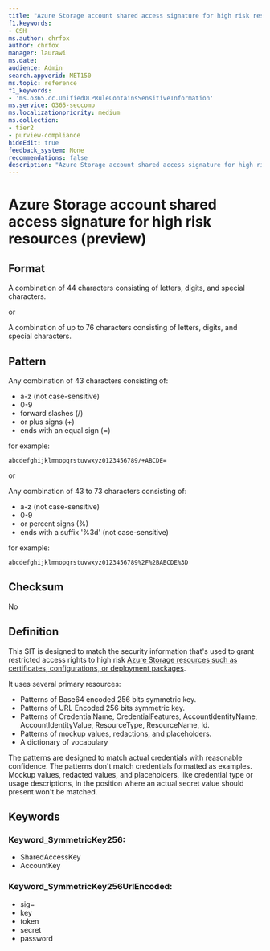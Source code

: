 ```yaml
---
title: "Azure Storage account shared access signature for high risk resources entity definition (preview)"
f1.keywords:
- CSH
ms.author: chrfox
author: chrfox
manager: laurawi
ms.date:
audience: Admin
search.appverid: MET150
ms.topic: reference
f1_keywords:
- 'ms.o365.cc.UnifiedDLPRuleContainsSensitiveInformation'
ms.service: O365-seccomp
ms.localizationpriority: medium
ms.collection:
- tier2
- purview-compliance
hideEdit: true
feedback_system: None
recommendations: false
description: "Azure Storage account shared access signature for high risk resources sensitive information type entity definition."
---
```


# Azure Storage account shared access signature for high risk resources (preview)

## Format

A combination of 44 characters consisting of letters, digits, and special characters.

or

A combination of up to 76 characters consisting of letters, digits, and special characters.

## Pattern

Any combination of 43 characters consisting of:

- a-z (not case-sensitive)
- 0-9
- forward slashes (/)
- or plus signs (+)
- ends with an equal sign (=)

for example:

`abcdefghijklmnopqrstuvwxyz0123456789/+ABCDE=`

or

Any combination of 43 to 73 characters consisting of:

- a-z (not case-sensitive)
- 0-9
- or percent signs (%)
- ends with a suffix '%3d' (not case-sensitive)

for example:

`abcdefghijklmnopqrstuvwxyz0123456789%2F%2BABCDE%3D`

## Checksum

No

## Definition

This SIT is designed to match the security information that's used to grant restricted access rights to high risk [Azure Storage resources such as certificates, configurations, or deployment packages](/rest/api/storageservices/delegate-access-with-shared-access-signature). 

It uses several primary resources:

- Patterns of Base64 encoded 256 bits symmetric key.
- Patterns of URL Encoded 256 bits symmetric key.
- Patterns of CredentialName, CredentialFeatures, AccountIdentityName, AccountIdentityValue, ResourceType, ResourceName, Id.
- Patterns of mockup values, redactions, and placeholders.
- A dictionary of vocabulary

The patterns are designed to match actual credentials with reasonable confidence. The patterns don't match credentials formatted as examples. Mockup values, redacted values, and placeholders, like credential type or usage descriptions, in the position where an actual secret value should present won't be matched.


## Keywords

### Keyword_SymmetricKey256:

- SharedAccessKey
- AccountKey

### Keyword_SymmetricKey256UrlEncoded:

- sig=
- key
- token
- secret
- password
